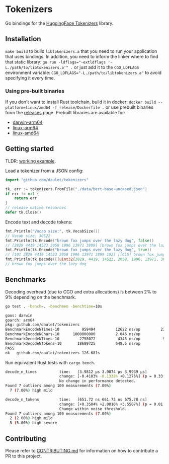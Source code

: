 # Tokenizers

Go bindings for the [HuggingFace Tokenizers](https://github.com/huggingface/tokenizers) library.

## Installation

`make build` to build `libtokenizers.a` that you need to run your application that uses bindings. In addition, you need to inform the linker where to find that static library: `go run -ldflags="-extldflags '-L./path/to/libtokenizers.a'" .` or just add it to the `CGO_LDFLAGS` environment variable: `CGO_LDFLAGS="-L./path/to/libtokenizers.a"` to avoid specifying it every time.

### Using pre-built binaries

If you don't want to install Rust toolchain, build it in docker: `docker build --platform=linux/amd64 -f release/Dockerfile .` or use prebuilt binaries from the [releases](https://github.com/daulet/tokenizers/releases) page. Prebuilt libraries are available for:

* [darwin-arm64](https://github.com/daulet/tokenizers/releases/latest/download/libtokenizers.darwin-arm64.tar.gz)
* [linux-arm64](https://github.com/daulet/tokenizers/releases/latest/download/libtokenizers.linux-arm64.tar.gz)
* [linux-amd64](https://github.com/daulet/tokenizers/releases/latest/download/libtokenizers.linux-amd64.tar.gz)

## Getting started

TLDR: [working example](example/main.go).

Load a tokenizer from a JSON config:

```go
import "github.com/daulet/tokenizers"

tk, err := tokenizers.FromFile("./data/bert-base-uncased.json")
if err != nil {
    return err
}
// release native resources
defer tk.Close()
```

Encode text and decode tokens:

```go
fmt.Println("Vocab size:", tk.VocabSize())
// Vocab size: 30522
fmt.Println(tk.Encode("brown fox jumps over the lazy dog", false))
// [2829 4419 14523 2058 1996 13971 3899] [brown fox jumps over the lazy dog]
fmt.Println(tk.Encode("brown fox jumps over the lazy dog", true))
// [101 2829 4419 14523 2058 1996 13971 3899 102] [[CLS] brown fox jumps over the lazy dog [SEP]]
fmt.Println(tk.Decode([]uint32{2829, 4419, 14523, 2058, 1996, 13971, 3899}, true))
// brown fox jumps over the lazy dog
```

## Benchmarks

Decoding overhead (due to CGO and extra allocations) is between 2% to 9% depending on the benchmark.

```bash
go test . -bench=. -benchmem -benchtime=10s

goos: darwin
goarch: arm64
pkg: github.com/daulet/tokenizers
BenchmarkEncodeNTimes-10     	  959494	     12622 ns/op	     232 B/op	      12 allocs/op
BenchmarkEncodeNChars-10      1000000000	     2.046 ns/op	       0 B/op	       0 allocs/op
BenchmarkDecodeNTimes-10     	 2758072	      4345 ns/op	      96 B/op	       3 allocs/op
BenchmarkDecodeNTokens-10    	18689725	     648.5 ns/op	       7 B/op	       0 allocs/op
PASS
ok   github.com/daulet/tokenizers 126.681s
```

Run equivalent Rust tests with `cargo bench`.

```bash
decode_n_times          time:   [3.9812 µs 3.9874 µs 3.9939 µs]
                        change: [-0.4103% -0.1338% +0.1275%] (p = 0.33 > 0.05)
                        No change in performance detected.
Found 7 outliers among 100 measurements (7.00%)
  7 (7.00%) high mild

decode_n_tokens         time:   [651.72 ns 661.73 ns 675.78 ns]
                        change: [+0.3504% +2.0016% +3.5507%] (p = 0.01 < 0.05)
                        Change within noise threshold.
Found 7 outliers among 100 measurements (7.00%)
  2 (2.00%) high mild
  5 (5.00%) high severe
```

## Contributing

Please refer to [CONTRIBUTING.md](CONTRIBUTING.md) for information on how to contribute a PR to this project.
